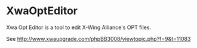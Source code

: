 # XwaOptEditor

Xwa Opt Editor is a tool to edit X-Wing Alliance's OPT files.

See http://www.xwaupgrade.com/phpBB3008/viewtopic.php?f=9&t=11083
